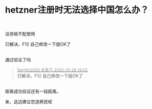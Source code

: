 # hetzner注册时无法选择中国怎么办？


<img id="aimg_z93tR" onclick="zoom(this, this.src, 0, 0, 0)" class="zoom" src="https://p.pstatp.com/origin/137960002e37ef6e07aba" onmouseover="img_onmouseoverfunc(this)" onload="thumbImg(this)" border="0" alt="" /><br />
<br />
<img id="aimg_F1k4k" onclick="zoom(this, this.src, 0, 0, 0)" class="zoom" src="https://p.pstatp.com/origin/fe7b0002f4e0f5fc25d1" onmouseover="img_onmouseoverfunc(this)" onload="thumbImg(this)" border="0" alt="" />

没资格不配使用

已解决，F12 自己修改一下就OK了<br />
<br />
<img id="aimg_Yxe5E" onclick="zoom(this, this.src, 0, 0, 0)" class="zoom" src="https://p.pstatp.com/origin/13734000219517e05c71a" onmouseover="img_onmouseoverfunc(this)" onload="thumbImg(this)" border="0" alt="" />

通过验证了吗

<div class="quote"><blockquote><font size="2"><a href="https://www.hostloc.com/forum.php?mod=redirect&amp;goto=findpost&amp;pid=9363847&amp;ptid=759379" target="_blank"><font color="#999999">fenglin2020 发表于 2020-10-28 14:02</font></a></font><br />
已解决，F12 自己修改一下就OK了</blockquote></div><br />
距离成功验证还有一段距离。<img src="static/image/smiley/yct/022.gif" smilieid="42" border="0" alt="" />

亲，这边建议您选移民呢
